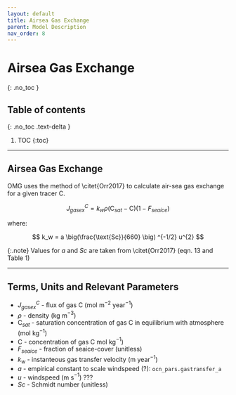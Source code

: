 ```yaml
---
layout: default
title: Airsea Gas Exchange
parent: Model Description
nav_order: 8
---
```



# Airsea Gas Exchange
{: .no_toc }

## Table of contents
{: .no_toc .text-delta }

1. TOC
{:toc}

---
## Airsea Gas Exchange

OMG uses the method of \citet{Orr2017} to calculate air-sea gas exchange for a given tracer $\text{C}$.

$$
J_{gasex}^{C} = k_w \rho  (\text{C}_{sat} - \text{C}) (1-F_{seaice})
$$

where:

$$
k_w = a \big(\frac{\text{Sc}}{660} \big) ^{-1/2} u^{2}
$$

{:.note} 
Values for $a$ and $Sc$ are taken from \citet{Orr2017} (eqn. 13 and Table 1)

---

## Terms, Units and Relevant Parameters
* $J_{gasex}^{C}$ - flux of gas $\text{C}$ (mol m$^{-2}$ year$^{-1}$)
* $\rho$ - density (kg m$^{-3}$)
* $\text{C}_{sat}$ - saturation concentration of gas $\text{C}$ in equilibrium with atmosphere (mol kg$^{-1}$)
* $\text{C}$ - concentration of gas $\text{C}$ mol kg$^{-1}$)
* $F_{seaice}$ - fraction of seaice-cover (unitless) 
* $k_w$ - instanteous gas transfer velocity (m year$^{-1}$)
* $a$ - empirical constant to scale windspeed (?): `ocn_pars.gastransfer_a`
* $u$ - windspeed (m s$^{-1}$) ???
* $Sc$ - Schmidt number (unitless)
